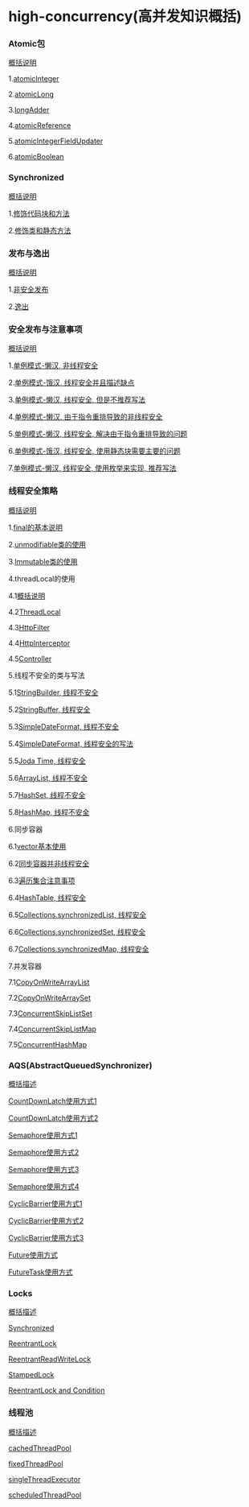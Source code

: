 # high-concurrency(高并发知识概括)
### Atomic包
[概括说明](https://github.com/l81893521/high-concurrency/blob/master/src/main/java/com/will/highconcurrency/example/atomic/package-info.java)

1.[atomicInteger](https://github.com/l81893521/high-concurrency/blob/master/src/main/java/com/will/highconcurrency/example/atomic/AtomicExample1.java)

2.[atomicLong](https://github.com/l81893521/high-concurrency/blob/master/src/main/java/com/will/highconcurrency/example/atomic/AtomicExample2.java)

3.[longAdder](https://github.com/l81893521/high-concurrency/blob/master/src/main/java/com/will/highconcurrency/example/atomic/AtomicExample3.java)

4.[atomicReference](https://github.com/l81893521/high-concurrency/blob/master/src/main/java/com/will/highconcurrency/example/atomic/AtomicExample4.java)

5.[atomicIntegerFieldUpdater](https://github.com/l81893521/high-concurrency/blob/master/src/main/java/com/will/highconcurrency/example/atomic/AtomicExample5.java)

6.[atomicBoolean](https://github.com/l81893521/high-concurrency/blob/master/src/main/java/com/will/highconcurrency/example/atomic/AtomicExample6.java)

### Synchronized
[概括说明](https://github.com/l81893521/high-concurrency/blob/master/src/main/java/com/will/highconcurrency/example/sync/package-info.java)

1.[修饰代码块和方法](https://github.com/l81893521/high-concurrency/blob/master/src/main/java/com/will/highconcurrency/example/sync/SynchronizedExample1.java)

2.[修饰类和静态方法](https://github.com/l81893521/high-concurrency/blob/master/src/main/java/com/will/highconcurrency/example/sync/SynchronizedExample2.java)

### 发布与逸出
[概括说明](https://github.com/l81893521/high-concurrency/blob/master/src/main/java/com/will/highconcurrency/example/publish/package-info.java)

1.[非安全发布](https://github.com/l81893521/high-concurrency/blob/master/src/main/java/com/will/highconcurrency/example/publish/UnsafePublish.java)

2.[逸出](https://github.com/l81893521/high-concurrency/blob/master/src/main/java/com/will/highconcurrency/example/publish/Escape.java)

### 安全发布与注意事项
[概括说明](https://github.com/l81893521/high-concurrency/blob/master/src/main/java/com/will/highconcurrency/example/singleton/package-info.java)

1.[单例模式-懒汉, 非线程安全](https://github.com/l81893521/high-concurrency/blob/master/src/main/java/com/will/highconcurrency/example/singleton/SingletonExample1.java)

2.[单例模式-饿汉, 线程安全并且描述缺点](https://github.com/l81893521/high-concurrency/blob/master/src/main/java/com/will/highconcurrency/example/singleton/SingletonExample2.java)

3.[单例模式-懒汉, 线程安全, 但是不推荐写法](https://github.com/l81893521/high-concurrency/blob/master/src/main/java/com/will/highconcurrency/example/singleton/SingletonExample3.java)

4.[单例模式-懒汉, 由于指令重排导致的非线程安全](https://github.com/l81893521/high-concurrency/blob/master/src/main/java/com/will/highconcurrency/example/singleton/SingletonExample4.java)

5.[单例模式-懒汉, 线程安全, 解决由于指令重排导致的问题](https://github.com/l81893521/high-concurrency/blob/master/src/main/java/com/will/highconcurrency/example/singleton/SingletonExample5.java)

6.[单例模式-饿汉, 线程安全, 使用静态块需要主要的问题](https://github.com/l81893521/high-concurrency/blob/master/src/main/java/com/will/highconcurrency/example/singleton/SingletonExample6.java)

7.[单例模式-懒汉, 线程安全, 使用枚举来实现, 推荐写法](https://github.com/l81893521/high-concurrency/blob/master/src/main/java/com/will/highconcurrency/example/singleton/SingletonExample7.java)

### 线程安全策略
[概括说明](https://github.com/l81893521/high-concurrency/blob/master/src/main/java/com/will/highconcurrency/example/immutable/package-info.java)

1.[final的基本说明](https://github.com/l81893521/high-concurrency/blob/master/src/main/java/com/will/highconcurrency/example/immutable/ImmutableExample1.java)

2.[unmodifiable类的使用](https://github.com/l81893521/high-concurrency/blob/master/src/main/java/com/will/highconcurrency/example/immutable/ImmutableExample2.java)

3.[Immutable类的使用](https://github.com/l81893521/high-concurrency/blob/master/src/main/java/com/will/highconcurrency/example/immutable/ImmutableExample3.java)

4.threadLocal的使用

4.1[概括说明](https://github.com/l81893521/high-concurrency/blob/master/src/main/java/com/will/highconcurrency/example/threadLocal/package-info.java)

4.2[ThreadLocal](https://github.com/l81893521/high-concurrency/blob/master/src/main/java/com/will/highconcurrency/example/threadLocal/RequestHolder.java)

4.3[HttpFilter](https://github.com/l81893521/high-concurrency/blob/master/src/main/java/com/will/highconcurrency/HttpFilter.java)

4.4[HttpInterceptor](https://github.com/l81893521/high-concurrency/blob/master/src/main/java/com/will/highconcurrency/HttpInterceptor.java)

4.5[Controller](https://github.com/l81893521/high-concurrency/blob/master/src/main/java/com/will/highconcurrency/example/threadLocal/ThreadLocalController.java)

5.线程不安全的类与写法

5.1[StringBuilder, 线程不安全](https://github.com/l81893521/high-concurrency/blob/master/src/main/java/com/will/highconcurrency/example/commonUnsafe/StringExample1.java)

5.2[StringBuffer, 线程安全](https://github.com/l81893521/high-concurrency/blob/master/src/main/java/com/will/highconcurrency/example/commonUnsafe/StringExample2.java)

5.3[SimpleDateFormat, 线程不安全](https://github.com/l81893521/high-concurrency/blob/master/src/main/java/com/will/highconcurrency/example/commonUnsafe/DateFormatExample1.java)

5.4[SimpleDateFormat, 线程安全的写法](https://github.com/l81893521/high-concurrency/blob/master/src/main/java/com/will/highconcurrency/example/commonUnsafe/DateFormatExample2.java)

5.5[Joda Time, 线程安全](https://github.com/l81893521/high-concurrency/blob/master/src/main/java/com/will/highconcurrency/example/commonUnsafe/DateFormatExample3.java)

5.6[ArrayList, 线程不安全](https://github.com/l81893521/high-concurrency/blob/master/src/main/java/com/will/highconcurrency/example/commonUnsafe/ArrayListExample1.java)

5.7[HashSet, 线程不安全](https://github.com/l81893521/high-concurrency/blob/master/src/main/java/com/will/highconcurrency/example/commonUnsafe/HashSetExample1.java)

5.8[HashMap, 线程不安全](https://github.com/l81893521/high-concurrency/blob/master/src/main/java/com/will/highconcurrency/example/commonUnsafe/HashMapExample1.java)

6.同步容器

6.1[vector基本使用](https://github.com/l81893521/high-concurrency/blob/master/src/main/java/com/will/highconcurrency/example/syncContainer/VectorExample1.java)

6.2[同步容器并非线程安全](https://github.com/l81893521/high-concurrency/blob/master/src/main/java/com/will/highconcurrency/example/syncContainer/VectorExample2.java)

6.3[遍历集合注意事项](https://github.com/l81893521/high-concurrency/blob/master/src/main/java/com/will/highconcurrency/example/syncContainer/VectorExample3.java)

6.4[HashTable, 线程安全](https://github.com/l81893521/high-concurrency/blob/master/src/main/java/com/will/highconcurrency/example/syncContainer/HashTableExample1.java)

6.5[Collections.synchronizedList, 线程安全](https://github.com/l81893521/high-concurrency/blob/master/src/main/java/com/will/highconcurrency/example/syncContainer/CollectionsExample1.java)

6.6[Collections.synchronizedSet, 线程安全](https://github.com/l81893521/high-concurrency/blob/master/src/main/java/com/will/highconcurrency/example/syncContainer/CollectionsExample2.java)

6.7[Collections.synchronizedMap, 线程安全](https://github.com/l81893521/high-concurrency/blob/master/src/main/java/com/will/highconcurrency/example/syncContainer/CollectionsExample3.java)

7.并发容器

7.1[CopyOnWriteArrayList](https://github.com/l81893521/high-concurrency/blob/master/src/main/java/com/will/highconcurrency/example/concurrent/CopyOnWriteArrayListExample1.java)

7.2[CopyOnWriteArraySet](https://github.com/l81893521/high-concurrency/blob/master/src/main/java/com/will/highconcurrency/example/concurrent/CopyOnWriteArraySetExample1.java)

7.3[ConcurrentSkipListSet](https://github.com/l81893521/high-concurrency/blob/master/src/main/java/com/will/highconcurrency/example/concurrent/ConcurrentSkipListSetExample1.java)

7.4[ConcurrentSkipListMap](https://github.com/l81893521/high-concurrency/blob/master/src/main/java/com/will/highconcurrency/example/concurrent/ConcurrentSkipListMapExample1.java)

7.5[ConcurrentHashMap](https://github.com/l81893521/high-concurrency/blob/master/src/main/java/com/will/highconcurrency/example/concurrent/ConcurrentHashMapExample1.java)

### AQS(AbstractQueuedSynchronizer)
[概括描述](https://github.com/l81893521/high-concurrency/blob/master/src/main/java/com/will/highconcurrency/example/aqs/package-info.java)

[CountDownLatch使用方式1](https://github.com/l81893521/high-concurrency/blob/master/src/main/java/com/will/highconcurrency/example/aqs/CountDownLatchExample1.java)

[CountDownLatch使用方式2](https://github.com/l81893521/high-concurrency/blob/master/src/main/java/com/will/highconcurrency/example/aqs/CountDownLatchExample2.java)

[Semaphore使用方式1](https://github.com/l81893521/high-concurrency/blob/master/src/main/java/com/will/highconcurrency/example/aqs/SemaphoreExample1.java)

[Semaphore使用方式2](https://github.com/l81893521/high-concurrency/blob/master/src/main/java/com/will/highconcurrency/example/aqs/SemaphoreExample2.java)

[Semaphore使用方式3](https://github.com/l81893521/high-concurrency/blob/master/src/main/java/com/will/highconcurrency/example/aqs/SemaphoreExample3.java)

[Semaphore使用方式4](https://github.com/l81893521/high-concurrency/blob/master/src/main/java/com/will/highconcurrency/example/aqs/SemaphoreExample4.java)

[CyclicBarrier使用方式1](https://github.com/l81893521/high-concurrency/blob/master/src/main/java/com/will/highconcurrency/example/aqs/CyclicBarrierExample1.java)

[CyclicBarrier使用方式2](https://github.com/l81893521/high-concurrency/blob/master/src/main/java/com/will/highconcurrency/example/aqs/CyclicBarrierExample2.java)

[CyclicBarrier使用方式3](https://github.com/l81893521/high-concurrency/blob/master/src/main/java/com/will/highconcurrency/example/aqs/CyclicBarrierExample3.java)

[Future使用方式](https://github.com/l81893521/high-concurrency/blob/master/src/main/java/com/will/highconcurrency/example/aqs/FutureExample.java)

[FutureTask使用方式](https://github.com/l81893521/high-concurrency/blob/master/src/main/java/com/will/highconcurrency/example/aqs/FutureTaskExample1.java)

### Locks
[概括描述](https://github.com/l81893521/high-concurrency/blob/master/src/main/java/com/will/highconcurrency/example/lock/package-info.java)

[Synchronized](https://github.com/l81893521/high-concurrency/blob/master/src/main/java/com/will/highconcurrency/example/lock/LockExample1.java)

[ReentrantLock](https://github.com/l81893521/high-concurrency/blob/master/src/main/java/com/will/highconcurrency/example/lock/LockExample2.java)

[ReentrantReadWriteLock](https://github.com/l81893521/high-concurrency/blob/master/src/main/java/com/will/highconcurrency/example/lock/LockExample3.java)

[StampedLock](https://github.com/l81893521/high-concurrency/blob/master/src/main/java/com/will/highconcurrency/example/lock/LockExample4.java)

[ReentrantLock and Condition](https://github.com/l81893521/high-concurrency/blob/master/src/main/java/com/will/highconcurrency/example/lock/LockExample5.java)

### 线程池
[概括描述](https://github.com/l81893521/high-concurrency/blob/master/src/main/java/com/will/highconcurrency/example/threadPool/package-info.java)

[cachedThreadPool](https://github.com/l81893521/high-concurrency/blob/master/src/main/java/com/will/highconcurrency/example/threadPool/ThreadPoolExample1.java)

[fixedThreadPool](https://github.com/l81893521/high-concurrency/blob/master/src/main/java/com/will/highconcurrency/example/threadPool/ThreadPoolExample2.java)

[singleThreadExecutor](https://github.com/l81893521/high-concurrency/blob/master/src/main/java/com/will/highconcurrency/example/threadPool/ThreadPoolExample3.java)

[scheduledThreadPool](https://github.com/l81893521/high-concurrency/blob/master/src/main/java/com/will/highconcurrency/example/threadPool/ThreadPoolExample4.java)

